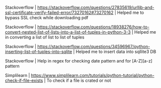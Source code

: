 Stackoverflow | https://stackoverflow.com/questions/27835619/urllib-and-ssl-certificate-verify-failed-error/73270162#73270162 | Helped me to bypass SSL check while downloading pdf

Stackoverflow | https://stackoverflow.com/questions/18938276/how-to-convert-nested-list-of-lists-into-a-list-of-tuples-in-python-3-3 | Helped me in converting a list of list to list of tuples

Stackoverflow | https://stackoverflow.com/questions/34596967/python-inserting-list-of-tuples-into-sqlite | Helped me to insert data into sqllite3 DB

Stackoverflow | Help in regex for checking date pattern and for [A-Z][a-z] pattern

Simplilearn | https://www.simplilearn.com/tutorials/python-tutorial/python-check-if-file-exists | To check if a file is crated or not